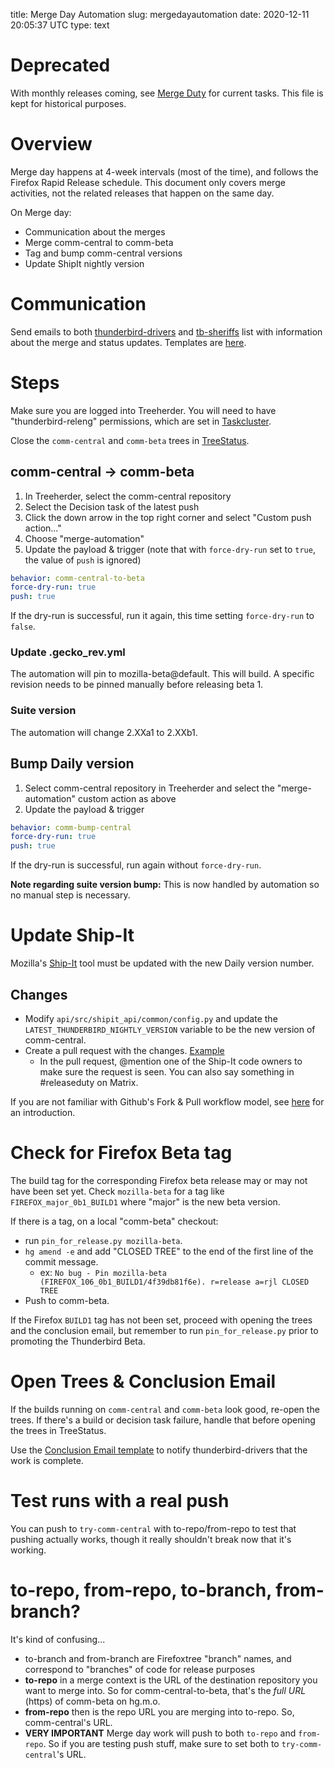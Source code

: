 title: Merge Day Automation
slug: mergedayautomation
date: 2020-12-11 20:05:37 UTC
type: text

# Deprecated

With monthly releases coming, see [Merge Duty](../merge_duty) for current tasks.
This file is kept for historical purposes.

# Overview

Merge day happens at 4-week intervals (most of the time), and follows the
Firefox Rapid Release schedule. This document only covers merge activities,
not the related releases that happen on the same day.

On Merge day:

* Communication about the merges
* Merge comm-central to comm-beta
* Tag and bump comm-central versions
* Update ShipIt nightly version

# Communication

Send emails to both [thunderbird-drivers](mailto:thunderbird-drivers@mozilla.org) and 
[tb-sheriffs](mailto:sheriffs@thunderbird.net) list with information about the merge
and status updates. Templates are [here](../mergeday_email_templates).

# Steps

Make sure you are logged into Treeherder. You will need to have
"thunderbird-releng" permissions, which are set in
[Taskcluster](https://hg.mozilla.org/ci/ci-configuration/file/1d37a3cf95a4e272eeaa7a910193e58ff2028646/grants.yml#l2415).

Close the `comm-central` and `comm-beta` trees in
[TreeStatus](https://treestatus.mozilla-releng.net/).

## comm-central -> comm-beta

1. In Treeherder, select the comm-central repository
1. Select the Decision task of the latest push
1. Click the down arrow in the top right corner and select "Custom push action..."
1. Choose "merge-automation"
1. Update the payload & trigger (note that with `force-dry-run` set to `true`, the value of
   `push` is ignored)
   
```yaml
behavior: comm-central-to-beta
force-dry-run: true
push: true
```

If the dry-run is successful, run it again, this time setting `force-dry-run` to
`false`.

### Update .gecko_rev.yml

The automation will pin to mozilla-beta@default. This will build. A specific
revision needs to be pinned manually before releasing beta 1.

### Suite version

The automation will change 2.XXa1 to 2.XXb1.

## Bump Daily version

1. Select comm-central repository in Treeherder and select the "merge-automation"
   custom action as above
1. Update the payload & trigger
   
```yaml
behavior: comm-bump-central
force-dry-run: true
push: true
```

If the dry-run is successful, run again without `force-dry-run`.

**Note regarding suite version bump:** This is now handled by automation so no
manual step is necessary.

# Update Ship-It

Mozilla's [Ship-It](https://github.com/mozilla-releng/shipit) tool must be
updated with the new Daily version number.

## Changes

* Modify `api/src/shipit_api/common/config.py` and update the
  `LATEST_THUNDERBIRD_NIGHTLY_VERSION` variable to be the new version of
  comm-central.
* Create a pull request with the changes. [Example](https://github.com/mozilla-releng/shipit/pull/1004)
  * In the pull request, @mention one of the Ship-It code owners to make sure
    the request is seen. You can also say something in #releaseduty on Matrix.

If you are not familiar with Github's Fork & Pull workflow model,
see [here](https://reflectoring.io/github-fork-and-pull/) for an introduction.

# Check for Firefox Beta tag

The build tag for the corresponding Firefox beta release may or may not have
been set yet. Check `mozilla-beta` for a tag like `FIREFOX_major_0b1_BUILD1`
where "major" is the new beta version.

If there is a tag, on a local "comm-beta" checkout: 
- run `pin_for_release.py mozilla-beta`.
- `hg amend -e` and add "CLOSED TREE" to the end of the first line of the
    commit message.
  - ex: `No bug - Pin mozilla-beta (FIREFOX_106_0b1_BUILD1/4f39db81f6e). r=release a=rjl CLOSED TREE`
- Push to comm-beta.

If the Firefox `BUILD1` tag has not been set, proceed with opening the trees
and the conclusion email, but remember to run `pin_for_release.py` prior to
promoting the Thunderbird Beta.

# Open Trees & Conclusion Email

If the builds running on `comm-central` and `comm-beta` look good, re-open
the trees. If there's a build or decision task failure, handle that before
opening the trees in TreeStatus.

Use the [Conclusion Email template](../mergeday_email_templates) to notify
thunderbird-drivers that the work is complete.

# Test runs with a real push

You can push to `try-comm-central` with to-repo/from-repo to test that pushing
actually works, though it really shouldn't break now that it's working.

# to-repo, from-repo, to-branch, from-branch?

It's kind of confusing...

* to-branch and from-branch are Firefoxtree "branch" names, and correspond
  to "branches" of code for release purposes
* **to-repo** in a merge context is the URL of the destination repository you
  want to merge into. So for comm-central-to-beta, that's the _full URL_ (https)
  of comm-beta on hg.m.o.
* **from-repo** then is the repo URL you are merging into to-repo. So, comm-central's
  URL.
* **VERY IMPORTANT** Merge day work will push to both `to-repo` and `from-repo`.
  So if you are testing push stuff, make sure to set both to `try-comm-central`'s
  URL.
